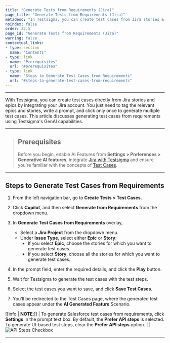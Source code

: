```yaml
---
title: "Generate Tests from Requirements (Jira)"
page_title: "Generate Tests from Requirements (Jira)"
metadesc: "In Testsigma, you can create test cases from Jira stories & epics by integrating Jira | Learn how to create test cases from Jira using GenAI capabilities"
noindex: false
order: 32.5
page_id: "Generate Tests from Requirements (Jira)"
warning: false
contextual_links:
- type: section
  name: "Contents"
- type: link
  name: "Prerequisites"
  url: "#prerequisites"
- type: link
  name: "Steps to Generate Test Cases from Requirements"
  url: "#steps-to-generate-test-cases-from-requirements"
---
```


---

With Testsigma, you can create test cases directly from Jira stories and epics by integrating your Jira account. You just need to tag the relevant epics and stories, write a prompt, and click only once to generate multiple test cases. This article discusses generating test cases from requirements using Testsigma's GenAI capabilities.

---

> ## **Prerequisites**
> 
> Before you begin, enable AI Features from **Settings > Preferences > Generative AI features**, integrate [Jira with Testsigma](https://testsigma.com/docs/integrations/bug-reporting/jira/) and ensure you're familiar with the concepts of [Test Cases](https://testsigma.com/docs/test-cases/manage/add-edit-delete/).

---

## **Steps to Generate Test Cases from Requirements**

1. From the left navigation bar, go to **Create Tests > Test Cases**.

2. Click **Copilot**, and then select **Generate from Requirements** from the dropdown menu. 

3. In **Generate Test Cases from Requirements** overlay,  
   - Select a **Jira Project** from the dropdown menu.
   - Under **Issue Type**, select either **Epic** or **Story**:
      - If you select **Epic**, choose the stories for which you want to generate test cases.
      - If you select **Story**, choose all the stories for which you want to generate test cases.

4. In the prompt field, enter the required details, and click the **Play** button.

5. Wait for Testsigma to generate the test cases with the test steps.

6. Select the test cases you want to save, and click **Save Test Cases**.

7. You’ll be redirected to the Test Cases page, where the generated test cases appear under the **AI Generated Feature** Scenario.


[[info | **NOTE**:]]
| To generate Salesforce test cases from requirements, click **Settings** in the prompt text box. By default, the **Prefer API steps** is selected. To generate UI-based test steps, clear the **Prefer API steps** option.
| 
| ![API Steps Checkbox](https://s3.amazonaws.com/static-docs.testsigma.com/new_images/projects/applications/SF_Generate_Steps_Jira.png)


---
